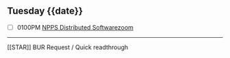 ## Tuesday {{date}}

- [ ] 0100PM [NPPS Distributed Software](https://docs.google.com/document/d/1L8DAzhCwpVoRM_WptpZFKqJev4-odk4xDl5rDK6JMYs/edit#heading=h.d6jxgv7ina59)[zoom](https://bnl.zoomgov.com/j/16157150845?pwd=NXNqTi9ZWEFBKzYwRXQ5U3NXU1dBZz09)

---

[[STAR]] BUR Request / Quick readthrough 
